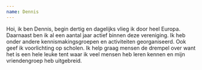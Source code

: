 ```yaml
---
name: Dennis 
---
```


Hoi, ik ben Dennis, begin dertig en dagelijks vlieg ik door heel Europa. Daarnaast ben ik al een aantal jaar actief
binnen deze vereniging. Ik heb onder andere kennismakingsgroepen en activiteiten georganiseerd. Ook geef ik
voorlichting op scholen. Ik help graag mensen de drempel over want het is een hele leuke tent waar ik veel mensen heb
leren kennen en mijn vriendengroep heb uitgebreid.
